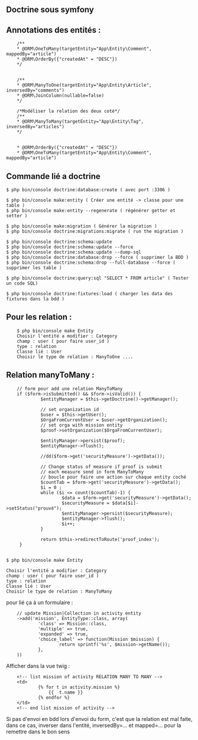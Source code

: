 ## Doctrine sous symfony


## Annotations des entités  :

		/**
		* @ORM\OneToMany(targetEntity="App\Entity\Comment", mappedBy="article")
		* @ORM\OrderBy({"createdAt" = "DESC"})
		*/


		/**
		* @ORM\ManyToOne(targetEntity="App\Entity\Article", inversedBy="comments")
		* @ORM\JoinColumn(nullable=false)
		*/

		/*Modéliser la relation des deux coté*/
		/**
		* @ORM\ManyToMany(targetEntity="App\Entity\Tag", inversedBy="articles")
		*/


		* @ORM\OrderBy({"createdAt" = "DESC"})
		* @ORM\OneToMany(targetEntity="App\Entity\Comment", mappedBy="article")


## Commande lié a doctrine

    $ php bin/console doctrine:database:create ( avec port :3306 )

    $ php bin/console make:entity ( Créer une entité -> classe pour une table )
    $ php bin/console make:entity --regenerate ( régénérer getter et setter )

    $ php bin/console make:migration ( Générer la migration )
    $ php bin/console doctrine:migrations:migrate ( run the migration )

    $ php bin/console doctrine:schema:update
    $ php bin/console doctrine:schema:update --force
    $ php bin/console doctrine:schema:update --dump-sql
    $ php bin/console doctrine:database:drop --force ( supprimer la BDD )
    $ php bin/console doctrine:schema:drop --full-database --force ( supprimer les table )

    $ php bin/console doctrine:query:sql "SELECT * FROM article" ( Tester un code SQL)

    $ php bin/console doctrine:fixtures:load ( charger les data des fixtures dans la bdd )

## Pour les relation :

		$ php bin/console make Entity
		Choisir l'entité a modifier : Category
		champ : user ( pour faire user_id )
		type : relation
		Classe lié : User
		Choisir le type de relation : ManyToOne ....



## Relation manyToMany  :

 		// form pour add une relation ManyToMany
		if ($form->isSubmitted() && $form->isValid()) {
				 $entityManager = $this->getDoctrine()->getManager();

				 // set organization id
				 $user = $this->getUser();
				 $OrgaFromCurrentUser = $user->getOrganization();
				 // set orga with mission entity
				 $proof->setOrganization($OrgaFromCurrentUser);

				 $entityManager->persist($proof);
				 $entityManager->flush();

				 //dd($form->get('securityMeasure')->getData());

				 // Change status of measure if proof is submit
				 // each measure send in form ManyToMany
				 // boucle pour faire une action sur chaque entity coché
				 $countTab = $form->get('securityMeasure')->getData();
				 $i = 0 ;
				 while ($i <= count($countTab)-1) {
						 $data = $form->get('securityMeasure')->getData();
						 $securityMeasure = $data[$i]->setStatus("prouvé");
						 $entityManager->persist($securityMeasure);
						 $entityManager->flush();
						 $i++;
				 }

				 return $this->redirectToRoute('proof_index');
		 }


	$ php bin/console make Entity

	Choisir l'entité a modifier : Category
	champ : user ( pour faire user_id )
	type : relation
	Classe lié : User
	Choisir le type de relation : ManyToMany


pour lié ça à un formulaire :


		// update Mission|Collection in activity entity
		->add('mission', EntityType::class, array(
				'class' => Mission::class,
				'multiple' => true,
				'expanded' => true,
				'choice_label' => function(Mission $mission) {
						return sprintf('%s', $mission->getName());
				},
		))

Afficher dans la vue twig :


		<!-- list mission of activity RELATION MANY TO MANY -->
		<td>
				{% for t in activity.mission %}
					{{  t.name }}
				{% endfor %}
		</td>
		<!-- end list mission of activity -->


Si pas d'envoi en bdd lors d'envoi du form, c'est que la relation est mal faite, dans ce cas,
inverser dans l'entité, inversedBy=... et mapped=... pour la remettre dans le bon sens

